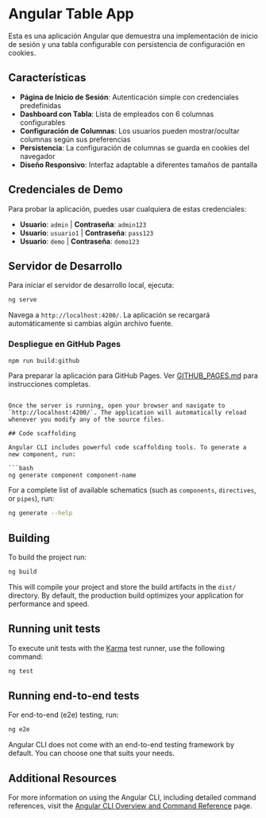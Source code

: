 # Angular Table App

Esta es una aplicación Angular que demuestra una implementación de inicio de sesión y una tabla configurable con persistencia de configuración en cookies.

## Características

- **Página de Inicio de Sesión**: Autenticación simple con credenciales predefinidas
- **Dashboard con Tabla**: Lista de empleados con 6 columnas configurables
- **Configuración de Columnas**: Los usuarios pueden mostrar/ocultar columnas según sus preferencias
- **Persistencia**: La configuración de columnas se guarda en cookies del navegador
- **Diseño Responsivo**: Interfaz adaptable a diferentes tamaños de pantalla

## Credenciales de Demo

Para probar la aplicación, puedes usar cualquiera de estas credenciales:

- **Usuario**: `admin` | **Contraseña**: `admin123`
- **Usuario**: `usuario1` | **Contraseña**: `pass123`
- **Usuario**: `demo` | **Contraseña**: `demo123`

## Servidor de Desarrollo

Para iniciar el servidor de desarrollo local, ejecuta:

```bash
ng serve
```
Navega a `http://localhost:4200/`. La aplicación se recargará automáticamente si cambias algún archivo fuente.

### Despliegue en GitHub Pages
```bash
npm run build:github
```
Para preparar la aplicación para GitHub Pages. Ver [GITHUB_PAGES.md](./GITHUB_PAGES.md) para instrucciones completas.
```

Once the server is running, open your browser and navigate to `http://localhost:4200/`. The application will automatically reload whenever you modify any of the source files.

## Code scaffolding

Angular CLI includes powerful code scaffolding tools. To generate a new component, run:

```bash
ng generate component component-name
```

For a complete list of available schematics (such as `components`, `directives`, or `pipes`), run:

```bash
ng generate --help
```

## Building

To build the project run:

```bash
ng build
```

This will compile your project and store the build artifacts in the `dist/` directory. By default, the production build optimizes your application for performance and speed.

## Running unit tests

To execute unit tests with the [Karma](https://karma-runner.github.io) test runner, use the following command:

```bash
ng test
```

## Running end-to-end tests

For end-to-end (e2e) testing, run:

```bash
ng e2e
```

Angular CLI does not come with an end-to-end testing framework by default. You can choose one that suits your needs.

## Additional Resources

For more information on using the Angular CLI, including detailed command references, visit the [Angular CLI Overview and Command Reference](https://angular.dev/tools/cli) page.
